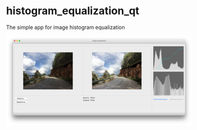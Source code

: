 # histogram_equalization_qt
The simple app for image histogram equalization


![](https://raw.githubusercontent.com/onmotion/histogram_equalization_qt/master/examples/screen.png)
